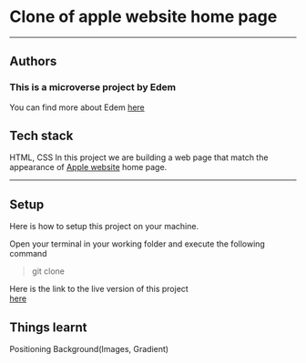 # Clone of apple website home page

---
## Authors
### This is a microverse project by Edem
You can find more about Edem [here](https://github.com/edemagbenyo)

## Tech stack
HTML, CSS
In this project we are building a web page that match the appearance of [Apple website](http://archive.fo/UW4oR) home page.

---

## Setup
Here is how to setup this project on your machine.

Open your terminal in your working folder and execute the following command

>git clone 


Here is the link to the live version of this project	
[here]()


## Things learnt

Positioning
Background(Images, Gradient)